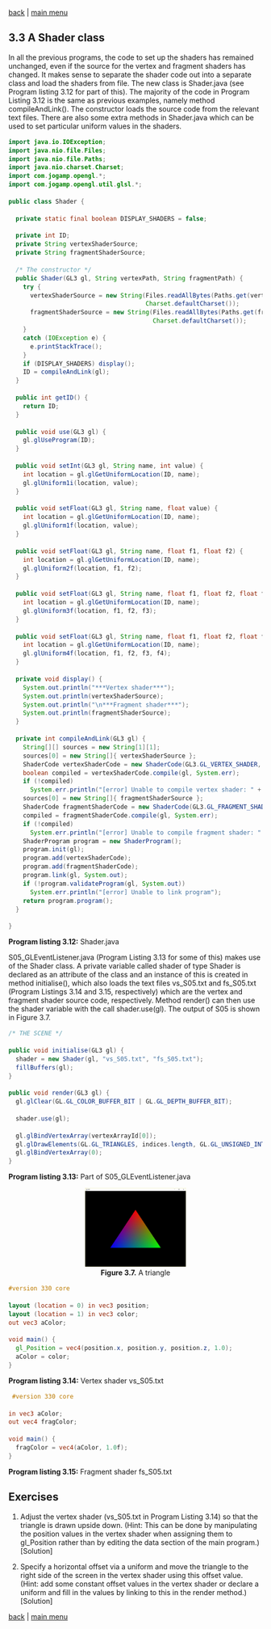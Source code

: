 [back](ch3.md) | [main menu](../README.md)

## 3.3 A Shader class

In all the previous programs, the code to set up the shaders has remained unchanged, even if the source for the vertex and fragment shaders has changed. It makes sense to separate the shader code out into a separate class and load the shaders from file. The new class is Shader.java (see Program listing 3.12 for part of this). The majority of the code in Program Listing 3.12 is the same as previous examples, namely method compileAndLink(). The constructor loads the source code from the relevant text files. There are also some extra methods in Shader.java which can be used to set particular uniform values in the shaders. 

```java
import java.io.IOException;
import java.nio.file.Files;
import java.nio.file.Paths;
import java.nio.charset.Charset;
import com.jogamp.opengl.*;
import com.jogamp.opengl.util.glsl.*;  

public class Shader {

  private static final boolean DISPLAY_SHADERS = false;

  private int ID;
  private String vertexShaderSource;
  private String fragmentShaderSource;

  /* The constructor */
  public Shader(GL3 gl, String vertexPath, String fragmentPath) {
    try {
      vertexShaderSource = new String(Files.readAllBytes(Paths.get(vertexPath)), 
                                      Charset.defaultCharset());
      fragmentShaderSource = new String(Files.readAllBytes(Paths.get(fragmentPath)), 
                                        Charset.defaultCharset());
    }
    catch (IOException e) {
      e.printStackTrace();
    }
    if (DISPLAY_SHADERS) display();
    ID = compileAndLink(gl);
  }

  public int getID() {
    return ID;
  }

  public void use(GL3 gl) {
    gl.glUseProgram(ID);
  }

  public void setInt(GL3 gl, String name, int value) {
    int location = gl.glGetUniformLocation(ID, name);
    gl.glUniform1i(location, value);
  }

  public void setFloat(GL3 gl, String name, float value) {
    int location = gl.glGetUniformLocation(ID, name);
    gl.glUniform1f(location, value);
  }

  public void setFloat(GL3 gl, String name, float f1, float f2) {
    int location = gl.glGetUniformLocation(ID, name);
    gl.glUniform2f(location, f1, f2);
  }

  public void setFloat(GL3 gl, String name, float f1, float f2, float f3) {
    int location = gl.glGetUniformLocation(ID, name);
    gl.glUniform3f(location, f1, f2, f3);
  }

  public void setFloat(GL3 gl, String name, float f1, float f2, float f3, float f4) {
    int location = gl.glGetUniformLocation(ID, name);
    gl.glUniform4f(location, f1, f2, f3, f4);
  }

  private void display() {
    System.out.println("***Vertex shader***");
    System.out.println(vertexShaderSource);
    System.out.println("\n***Fragment shader***");
    System.out.println(fragmentShaderSource);
  }

  private int compileAndLink(GL3 gl) {
    String[][] sources = new String[1][1];
    sources[0] = new String[]{ vertexShaderSource };
    ShaderCode vertexShaderCode = new ShaderCode(GL3.GL_VERTEX_SHADER, sources.length, sources);
    boolean compiled = vertexShaderCode.compile(gl, System.err);
    if (!compiled)
      System.err.println("[error] Unable to compile vertex shader: " + sources);
    sources[0] = new String[]{ fragmentShaderSource };
    ShaderCode fragmentShaderCode = new ShaderCode(GL3.GL_FRAGMENT_SHADER, sources.length, sources);
    compiled = fragmentShaderCode.compile(gl, System.err);
    if (!compiled)
      System.err.println("[error] Unable to compile fragment shader: " + sources);
    ShaderProgram program = new ShaderProgram();
    program.init(gl);
    program.add(vertexShaderCode);
    program.add(fragmentShaderCode);
    program.link(gl, System.out);
    if (!program.validateProgram(gl, System.out))
      System.err.println("[error] Unable to link program");
    return program.program();
  }

}
```

**Program listing 3.12:** Shader.java

S05_GLEventListener.java (Program Listing 3.13 for some of this) makes use of the Shader class. A private variable called shader of type Shader is declared as an attribute of the class and an instance of this is created in method initialise(), which also loads the text files vs_S05.txt and fs_S05.txt (Program Listings 3.14 and 3.15, respectively) which are the vertex and fragment shader source code, respectively. Method render() can then use the shader variable with the call shader.use(gl). The output of S05 is shown in Figure 3.7.

```java
/* THE SCENE */
  
public void initialise(GL3 gl) {
  shader = new Shader(gl, "vs_S05.txt", "fs_S05.txt");
  fillBuffers(gl);
}

public void render(GL3 gl) {
  gl.glClear(GL.GL_COLOR_BUFFER_BIT | GL.GL_DEPTH_BUFFER_BIT);

  shader.use(gl);

  gl.glBindVertexArray(vertexArrayId[0]);
  gl.glDrawElements(GL.GL_TRIANGLES, indices.length, GL.GL_UNSIGNED_INT, 0);
  gl.glBindVertexArray(0);
}
```

**Program listing 3.13:** Part of S05_GLEventListener.java

<p align="center">
  <img src="ch3_img/S05_triangle.jpg" alt="a triangle" width="200"><br>
  <strong>Figure 3.7.</strong> A triangle
</p>

```glsl
#version 330 core
  
layout (location = 0) in vec3 position;
layout (location = 1) in vec3 color;
out vec3 aColor;

void main() {
  gl_Position = vec4(position.x, position.y, position.z, 1.0);
  aColor = color;
}
```

**Program listing 3.14:** Vertex shader vs_S05.txt

```glsl
 #version 330 core
  
in vec3 aColor;
out vec4 fragColor;

void main() {
  fragColor = vec4(aColor, 1.0f);
}
```

**Program listing 3.15:** Fragment shader fs_S05.txt

## Exercises

1. Adjust the vertex shader (vs_S05.txt in Program Listing 3.14) so that the triangle is drawn upside down. (Hint: This can be done by manipulating the position values in the vertex shader when assigning them to gl_Position rather than by editing the data section of the main program.) [Solution]

2. Specify a horizontal offset via a uniform and move the triangle to the right side of the screen in the vertex shader using this offset value. (Hint: add some constant offset values in the vertex shader or declare a uniform and fill in the values by linking to this in the render method.) [Solution]

[back](ch3.md) | [main menu](../README.md)